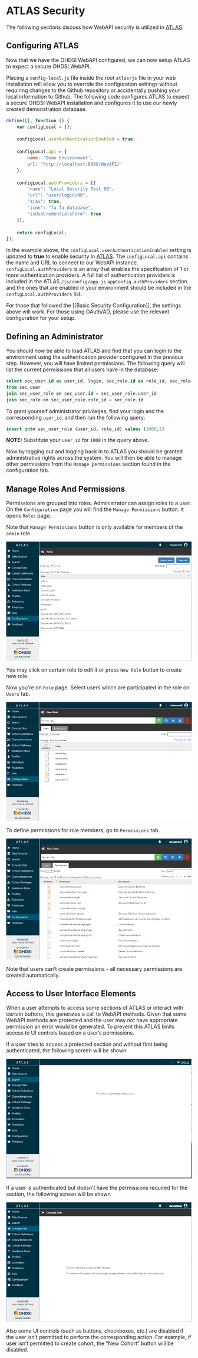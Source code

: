 # ATLAS Security

The following sections discuss how WebAPI security is utilized in [ATLAS](https://github.com/OHDSI/Atlas).

## Configuring ATLAS

Now that we have the OHDSI WebAPI configured, we can now setup ATLAS to expect a secure OHDSI WebAPI.

Placing a `config-local.js` file inside the root `atlas/js` file in your web installation will allow you to override the configuration settings without requiring changes to the Github repository or accidentally pushing your local information to Github.  The following code configures ATLAS to expect a secure OHDSI WebAPI installation and configures it to use our newly created demonstration database.

```javascript
define([], function () {
	var configLocal = {};

	configLocal.userAuthenticationEnabled = true;

	configLocal.api = {
		name: 'Demo Environment',
		url: 'http://localhost:8080/WebAPI/'
	};

	configLocal.authProviders = [{
		"name": "Local Security Test DB",
		"url": "user/login/db",
		"ajax": true,
		"icon": "fa fa-database",
		"isUseCredentialsForm": true
	}];

	return configLocal;
});
```

In the example above, the `configLocal.userAuthenticationEnabled` setting is updated to **true** to enable security in [ATLAS](https://github.com/OHDSI/Atlas). The `configLocal.api` contains the name and URL to connect to our WebAPI instance. `configLocal.authProviders` is an array that enables the specification of 1 or more authentication providers. A full list of authentication providers is included in the ATLAS `/js/config/app.js` `appConfig.authProviders` section and the ones that are enabled in your environment should be included in the `configLocal.authProviders` list.

For those that followed the [[Basic Security Configuration]], the settings above will work. For those using OAuth/AD, please use the relevant configuration for your setup.

## Defining an Administrator
You should now be able to load ATLAS and find that you can login to the environment using the authentication provider configured in the previous step.  However, you will have limited permissions.  The following query will list the current permissions that all users have in the database:

```sql
select sec_user.id as user_id, login, sec_role.id as role_id, sec_role.name as role_name
from sec_user
join sec_user_role on sec_user.id = sec_user_role.user_id
join sec_role on sec_user_role.role_id = sec_role.id
```
To grant yourself administrator privileges, find your login and the corresponding `user_id`, and then run the following query:

```sql
insert into sec_user_role (user_id, role_id) values (1000,2)
```

**NOTE:** Substitute your `user_id` for `1000` in the query above.

Now by logging out and logging back in to ATLAS you should be granted administrative rights across the system.  You will then be able to manage other permissions from the `Manage permissions` section found in the configuration tab.

## Manage Roles And Permissions

Permissions are grouped into roles. Administrator can assign roles to a user. On the `Configuration` page you will find the `Manage Permissions` button. It opens `Roles` page.

Note that `Manage Permissions` button is only available for members of the `admin` role.

<img src="images/atlas/roles.png">

You may click on certain role to edit it or press `New Role` button to create new role.

Now you're on `Role` page. Select users which are participated in the role on `Users` tab.

<img src="images/atlas/role-users.png">

To define permissions for role members, go to `Permissions` tab.

<img src="images/atlas/role-permissions.png">

Note that users can’t create permissions - all necessary permissions are created automatically.

## Access to User Interface Elements

When a user attempts to access some sections of ATLAS or interact with certain buttons, this generates a call to WebAPI methods. Given that some WebAPI methods are protected and the user may not have appropriate permission an error would be generated. To prevent this ATLAS limits access to UI controls based on a user’s permissions.

If a user tries to access a protected section and without first being authenticated, the following screen will be shown

<img src="images/atlas/notauthenticated.png">

If a user is authenticated but doesn’t have the permissions required for the section, the following screen will be shown

<img src="images/atlas/notauthorized.png">

Also some UI controls (such as buttons, checkboxes, etc.) are disabled if the user isn’t permitted to perform the corresponding action. For example, if user isn’t permitted to create cohort, the “New Cohort” button will be disabled.
